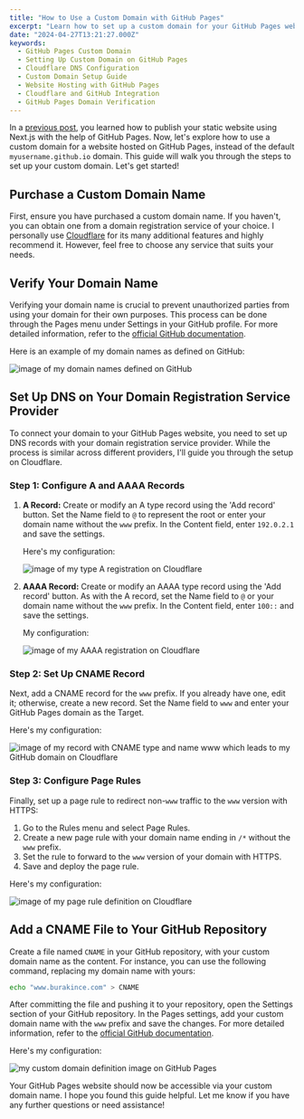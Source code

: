 ```yaml
---
title: "How to Use a Custom Domain with GitHub Pages"
excerpt: "Learn how to set up a custom domain for your GitHub Pages website."
date: "2024-04-27T13:21:27.000Z"
keywords:
  - GitHub Pages Custom Domain
  - Setting Up Custom Domain on GitHub Pages
  - Cloudflare DNS Configuration
  - Custom Domain Setup Guide
  - Website Hosting with GitHub Pages
  - Cloudflare and GitHub Integration
  - GitHub Pages Domain Verification
---
```


In a [previous post](https://www.burakince.com/post/static-web-page-generation-on-github-pages-with-nextjs-and-tailwindcss/), you learned how to publish your static website using Next.js with the help of GitHub Pages. Now, let's explore how to use a custom domain for a website hosted on GitHub Pages, instead of the default `myusername.github.io` domain. This guide will walk you through the steps to set up your custom domain. Let's get started!

## Purchase a Custom Domain Name

First, ensure you have purchased a custom domain name. If you haven't, you can obtain one from a domain registration service of your choice. I personally use [Cloudflare](https://www.cloudflare.com/) for its many additional features and highly recommend it. However, feel free to choose any service that suits your needs.

## Verify Your Domain Name

Verifying your domain name is crucial to prevent unauthorized parties from using your domain for their own purposes. This process can be done through the Pages menu under Settings in your GitHub profile. For more detailed information, refer to the [official GitHub documentation](https://docs.github.com/en/pages/configuring-a-custom-domain-for-your-github-pages-site/verifying-your-custom-domain-for-github-pages).

Here is an example of my domain names as defined on GitHub:

![image of my domain names defined on GitHub](/assets/blog/how-to-use-a-custom-domain-with-github-pages/image_of_my_domain_names_defined_on_github.png)

## Set Up DNS on Your Domain Registration Service Provider

To connect your domain to your GitHub Pages website, you need to set up DNS records with your domain registration service provider. While the process is similar across different providers, I'll guide you through the setup on Cloudflare.

### Step 1: Configure A and AAAA Records

1. **A Record:** Create or modify an A type record using the 'Add record' button. Set the Name field to `@` to represent the root or enter your domain name without the `www` prefix. In the Content field, enter `192.0.2.1` and save the settings.

   Here's my configuration:

   ![image of my type A registration on Cloudflare](/assets/blog/how-to-use-a-custom-domain-with-github-pages/image_of_my_type_a_registration_on_cloudflare.png)

2. **AAAA Record:** Create or modify an AAAA type record using the 'Add record' button. As with the A record, set the Name field to `@` or your domain name without the `www` prefix. In the Content field, enter `100::` and save the settings.

   My configuration:

   ![image of my AAAA registration on Cloudflare](/assets/blog/how-to-use-a-custom-domain-with-github-pages/image_of_my_aaaa_registration_on_cloudflare.png)

### Step 2: Set Up CNAME Record

Next, add a CNAME record for the `www` prefix. If you already have one, edit it; otherwise, create a new record. Set the Name field to `www` and enter your GitHub Pages domain as the Target.

Here's my configuration:

![image of my record with CNAME type and name www which leads to my GitHub domain on Cloudflare](/assets/blog/how-to-use-a-custom-domain-with-github-pages/image_of_my_record_with_cname_type_and_name_www_which_leads_to_my_github_domain_on_cloudflare.png)

### Step 3: Configure Page Rules

Finally, set up a page rule to redirect non-`www` traffic to the `www` version with HTTPS:

1. Go to the Rules menu and select Page Rules.
2. Create a new page rule with your domain name ending in `/*` without the `www` prefix.
3. Set the rule to forward to the `www` version of your domain with HTTPS.
4. Save and deploy the page rule.

Here's my configuration:

![image of my page rule definition on Cloudflare](/assets/blog/how-to-use-a-custom-domain-with-github-pages/image_of_my_page_rule_definition_on_cloudflare.png)

## Add a CNAME File to Your GitHub Repository

Create a file named `CNAME` in your GitHub repository, with your custom domain name as the content. For instance, you can use the following command, replacing my domain name with yours:

```bash
echo "www.burakince.com" > CNAME
```

After committing the file and pushing it to your repository, open the Settings section of your GitHub repository. In the Pages settings, add your custom domain name with the `www` prefix and save the changes. For more detailed information, refer to the [official GitHub documentation](https://docs.github.com/en/pages/configuring-a-custom-domain-for-your-github-pages-site/managing-a-custom-domain-for-your-github-pages-site).

Here's my configuration:

![my custom domain definition image on GitHub Pages](/assets/blog/how-to-use-a-custom-domain-with-github-pages/my_custom_domain_definition_image_on_github_pages.png)

Your GitHub Pages website should now be accessible via your custom domain name. I hope you found this guide helpful. Let me know if you have any further questions or need assistance!
